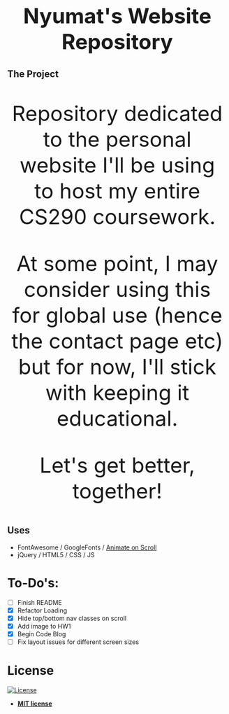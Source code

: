 <h1 align="center" style="font-size: 3rem;">Nyumat's Website Repository</h1>

## The Project

<p align="center" style="font-size: 3rem;">Repository dedicated to the personal website I'll be using to host my entire CS290 coursework.</p>

<p align="center" style="font-size: 3rem;"> At some point, I may consider using this for global use (hence the contact page etc) but for now, I'll stick with keeping it educational.</p>

<p align="center" style="font-size: 3rem;">Let's get better, together!</p>

## Uses 

- FontAwesome / GoogleFonts / [Animate on Scroll](https://github.com/michalsnik/aos)
- jQuery / HTML5 / CSS / JS

# To-Do's:

- [ ] Finish README
- [x] Refactor Loading
- [x] Hide top/bottom nav classes on scroll
- [x] Add image to HW1
- [x] Begin Code Blog
- [ ] Fix layout issues for different screen sizes

# License

[![License](http://img.shields.io/:license-mit-blue.svg?style=flat-square)](http://badges.mit-license.org)

- **[MIT license](http://opensource.org/licenses/mit-license.php)**

